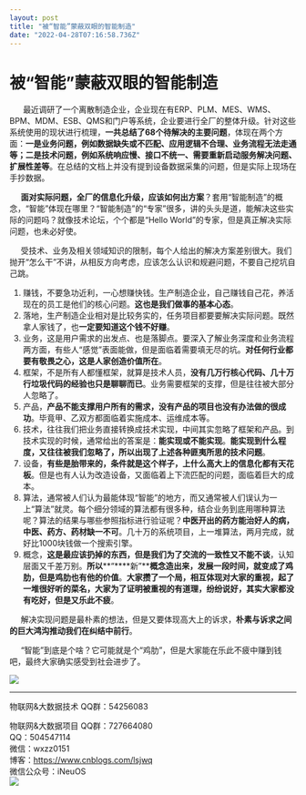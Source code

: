 ```yaml
---
layout: post
title: "被“智能”蒙蔽双眼的智能制造"
date: "2022-04-28T07:16:58.736Z"
---
```

被“智能”蒙蔽双眼的智能制造
==============

      最近调研了一个离散制造企业，企业现在有ERP、PLM、MES、WMS、BPM、MDM、ESB、QMS和门户等系统，企业要进行全厂的整体升级。针对这些系统使用的现状进行梳理，**一共总结了****68****个待解决的主要问题**，体现在两个方面：**一是业务问题，例如数据缺失或不匹配、应用逻辑不合理、业务流程无法走通等；二是技术问题，例如系统响应慢、接口不统一、需要重新启动服务解决问题、扩展性差等**。在总结的文档上并没有提到设备数据采集的问题，但是实际上现场在手抄数据。

     **面对实际问题，全厂的信息化升级，应该如何出方案**？套用“智能制造”的概念，“智能”体现在哪里？“智能制造”的“专家”很多，讲的头头是道，能解决这些实际的问题吗？就像技术论坛，个个都是“Hello World”的专家，但是真正解决实际问题，也未必好使。

     受技术、业务及相关领域知识的限制，每个人给出的解决方案差别很大。我们抛开“怎么干”不讲，从相反方向考虑，应该怎么认识和规避问题，不要自己挖坑自己跳。

1.  赚钱，不要急功近利，一心想赚快钱。生产制造企业，自己赚钱自己花，养活现在的员工是他们的核心问题。**这也是我们做事的基本心态**。
2.  落地，生产制造企业相对是比较务实的，任务项目都要要解决实际问题。既然拿人家钱了，也**一定要知道这个钱不好赚**。
3.  业务，这是用户需求的出发点、也是落脚点。要深入了解业务深度和业务流程两方面，有些人“感觉”表面能做，但是面临着需要填无尽的坑。**对任何行业都要有敬畏之心，这是人家创造价值所在**。
4.  框架，不是所有人都懂框架，就算是技术人员，**没有几万行核心代码、几十万行垃圾代码的经验也只是聊聊而已**。业务需要框架的支撑，但是往往被大部分人忽略了。
5.  产品，**产品不能支撑用户所有的需求，没有产品的项目也没有办法做的很成功**。毕竟甲、乙双方都面临着实施成本、运维成本等。
6.  技术，往往我们把业务直接转换成技术实现，中间其实忽略了框架和产品。到技术实现的时候，通常给出的答案是：**能实现或不能实现**。**能实现到什么程度，又往往被我们忽略了，所以出现了上述各种匪夷所思的技术问题**。
7.  设备，**有些是胎带来的，条件就是这个样子，上什么高大上的信息化都有天花板**。但是也有人认为改造设备，又面临着上下流匹配的问题，面临着巨大的成本。
8.  算法，通常被人们认为最能体现“智能”的地方，而又通常被人们误认为一上“算法”就灵。每个细分领域的算法都有很多种，结合业务到底用哪种算法呢？算法的结果与哪些参照指标进行验证呢？**中医开出的药方能治好人的病，中医、药方、药材缺一不可**。几十万的系统项目，上一堆算法，两月完成，就好比1000块钱做一个搜索引擎。
9.  概念，**这是最应该扔掉的东西，但是我们为了交流的一致性又不能不谈**，认知层面又千差万别。**所以****“****新”****概念造出来，发展一段时间，就变成了鸡肋，但是鸡肋也有他的价值**。**大家攒了一个局，相互体现对大家的重视，起了一堆很好听的菜名，大家为了证明被重视的有道理，纷纷说好，其实大家都没有吃好，但是又乐此不疲**。

     解决实现问题是最朴素的想法，但是又要体现高大上的诉求，**朴素与诉求之间的巨大鸿沟推动我们在纠结中前行**。

     “智能”到底是个啥？它可能就是个“鸡肋”，但是大家能在乐此不疲中赚到钱吧，最终大家确实感受到社会进步了。

![](https://img2022.cnblogs.com/blog/279374/202204/279374-20220428102735103-829432017.jpg)

* * *

物联网&大数据技术 QQ群：54256083

物联网&大数据项目 QQ群：727664080  
QQ：504547114  
微信：wxzz0151  
博客：https://www.cnblogs.com/lsjwq  
微信公众号：iNeuOS  
![](https://img2020.cnblogs.com/blog/279374/202109/279374-20210922073425777-801370839.png)